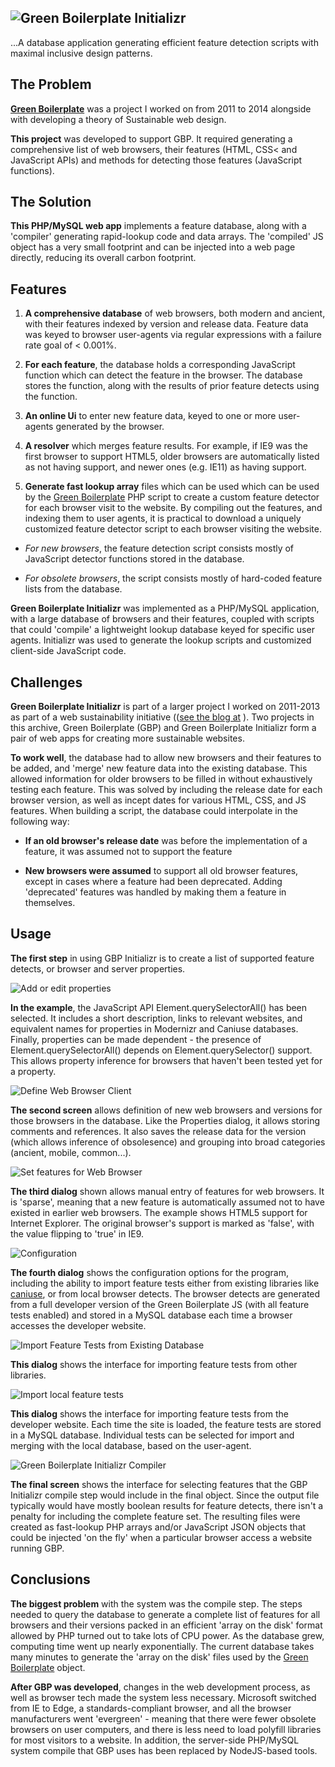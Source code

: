 ## ![Green Boilerplate Initializr](doc/images/logo.png)

...A database application generating efficient feature detection scripts with maximal inclusive design patterns.

## The Problem

**[Green Boilerplate](http://github.com/pindiepsace/green-boilerplate-initializr)** was a project I worked on from 2011 to 2014 alongside with developing a theory of Sustainable web design. 

**This project** was developed to support GBP. It required generating a comprehensive list of web browsers, their features (HTML, CSS< and JavaScript APIs) and methods for detecting those features (JavaScript functions).


## The Solution

**This PHP/MySQL web app** implements a feature database, along with a 'compiler' generating rapid-lookup code and data arrays. The 'compiled' JS object has a very small footprint and can be injected into a web page directly, reducing its overall carbon footprint.

## Features

1. **A comprehensive database** of web browsers, both modern and ancient, with their features indexed by version and release data. Feature data was keyed to browser user-agents via regular expressions with a failure rate goal of < 0.001%.

2. **For each feature**, the database holds a corresponding JavaScript function which can detect the feature in the browser. The database stores the function, along with the results of prior feature detects using the function.

3. **An online Ui** to enter new feature data, keyed to one or more user-agents generated by the browser.

4. **A resolver** which merges feature results. For example, if IE9 was the first browser to support HTML5, older browsers are automatically listed as not having support, and newer ones (e.g. IE11) as having support.

4. **Generate fast lookup array** files which can be used which can be used by the [Green Boilerplate](http://github.com/pindiespace/green-boilerplate) PHP script to create a custom feature detector for each browser visit to the website. By compiling out the features, and indexing them to user agents, it is practical to download a uniquely customized feature detector script to each browser visiting the website.

 - *For new browsers*, the feature detection script consists mostly of JavaScript detector functions stored in the database. 

 - *For obsolete browsers*, the script consists mostly of hard-coded feature lists from the database.

 **Green Boilerplate Initializr** was implemented as a PHP/MySQL application, with a large database of browsers and their features, coupled with scripts that could 'compile' a lightweight lookup database keyed for specific user agents. Initializr was used to generate the lookup scripts and customized client-side JavaScript code.

## Challenges

**Green Boilerplate Initializr** is part of a larger project I worked on 2011-2013 as part of a web sustainability initiative (([see the blog at](http://sustainablevirtualdesign.wordpress.com) ). Two projects in this archive, Green Boilerplate (GBP) and Green Boilerplate Initializr form a pair of web apps for creating more sustainable websites.

**To work well**, the database had to allow new browsers and their features to be added, and 'merge' new feature data into the existing database. This allowed information for older browsers to be filled in without exhaustively testing each feature. This was solved by including the release date for each browser version, as well as incept dates for various HTML, CSS, and JS features. When building a script, the database could interpolate in the following way:

 - **If an old browser's release date** was before the implementation of a feature, it was assumed not to support the feature

 - **New browsers were assumed** to support all old browser features, except in cases where a feature had been deprecated. Adding 'deprecated' features was handled by making them a feature in themselves.

## Usage

**The first step** in using GBP Initializr is to create a list of supported feature detects, or browser and server properties.

![Add or edit properties](doc/images/initializr_property_01.png)

**In the example**, the JavaScript API Element.querySelectorAll() has been selected. It includes a short description, links to relevant websites, and equivalent names for properties in Modernizr and Caniuse databases. Finally, properties can be made dependent - the presence of Element.querySelectorAll() depends on Element.querySelector() support. This allows property inference for browsers that haven't been tested yet for a property.

![Define Web Browser Client](doc/images/initializr_client_property_02.png)

**The second screen** allows definition of new web browsers and versions for those browsers in the database. Like the Properties dialog, it allows storing comments and references. It also saves the release data for the version (which allows inference of obsolesence) and grouping into broad categories (ancient, mobile, common...).

![Set features for Web Browser](doc/images/initializr_client_property_values_03.png)

**The third dialog** shown allows manual entry of features for web browsers. It is 'sparse', meaning that a new feature is automatically assumed not to have existed in earlier web browsers. The example shows HTML5 support for Internet Explorer. The original browser's support is marked as 'false', with the value flipping to 'true' in IE9.

![Configuration](doc/images/initializr_config_04.png)

**The fourth dialog** shows the configuration options for the program, including the ability to import feature tests either from existing libraries like [caniuse](http://caniuse.com), or from local browser detects. The browser detects are generated from a full developer version of the Green Boilerplate JS (with all feature tests enabled) and stored in a MySQL database each time a browser accesses the developer website.

![Import Feature Tests from Existing Database](doc/images/initializr_import_db_06.png)

**This dialog** shows the interface for importing feature tests from other libraries.

![Import local feature tests](doc/images/initializr_import_feature_tests_07.png)

**This dialog** shows the interface for importing feature tests from the developer website. Each time the site is loaded, the feature tests are stored in a MySQL database. Individual tests can be selected for import and merging with the local database, based on the user-agent.

![Green Boilerplate Initializr Compiler](doc/images/initializr_compiler_08.png)

**The final screen** shows the interface for selecting features that the GBP Initializr compile step would include in the final object. Since the output file typically would have mostly boolean results for feature detects, there isn't a penalty for including the complete feature set. The resulting files were created as fast-lookup PHP arrays and/or JavaScript JSON objects that could be injected 'on the fly' when a particular browser access a website running GBP.

## Conclusions

 **The biggest problem** with the system was the compile step. The steps needed to query the database to generate a complete list of features for all browsers and their versions packed in an efficient 'array on the disk' format allowed by PHP turned out to take lots of CPU power. As the database grew, computing time went up nearly exponentially. The current database takes many minutes to generate the 'array on the disk' files used by the [Green Boilerplate](http://github.com/pindiespace/green-boilerplate) object.

**After GBP was developed**, changes in the web development process, as well as browser tech made the system less necessary. Microsoft switched from IE to Edge, a standards-compliant browser, and all the browser manufacturers went 'evergreen' - meaning that there were fewer obsolete browsers on user computers, and there is less need to load polyfill libraries for most visitors to a website. In addition, the server-side PHP/MySQL system compile that GBP uses has been replaced by NodeJS-based tools.






